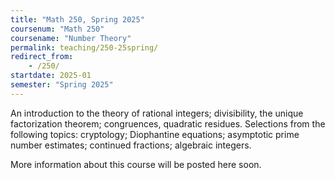 ```yaml
---
title: "Math 250, Spring 2025"
coursenum: "Math 250"
coursename: "Number Theory"
permalink: teaching/250-25spring/
redirect_from:
    - /250/
startdate: 2025-01
semester: "Spring 2025"
---
```


An introduction to the theory of rational integers; divisibility, the unique factorization theorem; congruences, quadratic residues. Selections from the following topics: cryptology; Diophantine equations; asymptotic prime number estimates; continued fractions; algebraic integers.

More information about this course will be posted here soon.
